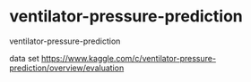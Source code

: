 # ventilator-pressure-prediction
ventilator-pressure-prediction

data set
https://www.kaggle.com/c/ventilator-pressure-prediction/overview/evaluation
